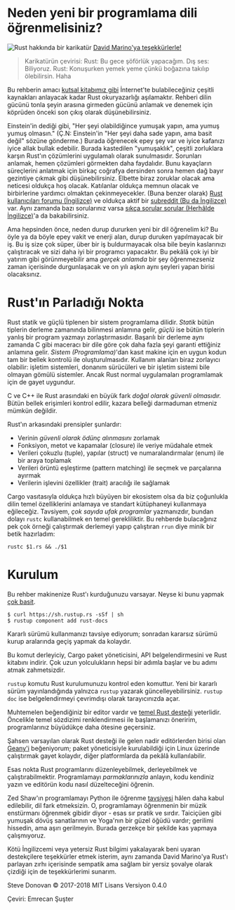 # Neden yeni bir programlama dili öğrenmelisiniz?
![Rust hakkında bir karikatür](https://stevedonovan.github.io/rust-gentle-intro/PPrustS.png)
[David Marino'ya teşekkürlerle!](https://leftoversalad.com/c/015_programmingpeople/)

>Karikatürün çevirisi:
  Rust: Bu gece şöförlük yapacağım.
>Dış ses: Biliyoruz.
>Rust: Konuşurken yemek yeme çünkü boğazına takılıp ölebilirsin. Haha

Bu rehberin amacı [kutsal kitabımız gibi](https://doc.rust-lang.org/stable/book/) İnternet'te bulabileceğiniz çeşitli kaynakları anlayacak kadar Rust okuryazarlığı aşılamaktır. Rehberi dilin gücünü tonla şeyin arasına girmeden gücünü anlamak ve denemek için köprüden önceki son çıkış olarak düşünebilirsiniz.

Einstein'in dediği gibi, "Her şeyi olabildiğince yumuşak yapın, ama yumuş yumuş olmasın." (Ç.N: Einstein'in "Her şeyi daha sade yapın, ama basit değil" sözüne gönderme.) Burada öğrenecek epey şey var ve iyice kafanızı iyice allak bullak edebilir. Burada kastedilen "yumuşaklık", çeşitli zorluklara karşın Rust'ın çözümlerini uygulamalı olarak sunulmasıdır. Sorunları anlamak, hemen çözümleri görmekten daha faydalıdır. Bunu kayaçların süreçlerini anlatmak için birkaç coğrafya dersinden sonra hemen dağ bayır gezintiye çıkmak gibi düşünebilirsiniz. Elbette biraz zoruklar olacak ama neticesi oldukça hoş olacak. Katılanlar oldukça memnun olacak ve birbirlerine yardımcı olmaktan çekinmeyecekler. (Buna benzer olarak) [Rust kullanıcıları forumu (İngilizce)](https://users.rust-lang.org/) ve oldukça aktif bir [subreddit (Bu da İngilizce)](https://www.reddit.com/r/rust/) var. Aynı zamanda bazı sorularınız varsa [sıkça sorular sorular (Herhâlde İngilizce)](https://www.rust-lang.org/en-US/faq.html)'a da bakabilirsiniz.

Ama hepsinden önce, neden durup dururken yeni bir dil öğrenelim ki? Bu öyle ya da böyle epey vakit ve enerji alan, durup duruken yapılmayacak bir iş. Bu iş size çok süper, über bir iş buldurmayacak olsa bile beyin kaslarınızı çalıştıracak ve sizi daha iyi bir programcı yapacaktır. Bu pekâlâ çok iyi bir yatırım gibi görünmeyebilir ama *gerçek anlamda* bir şey öğrenmezseniz zaman içerisinde durgunlaşacak ve on yılı aşkın aynı şeyleri yapan birisi olacaksınız. 

# Rust'ın Parladığı Nokta
Rust statik ve güçlü tiplenen bir sistem programlama dilidir. *Statik* bütün tiplerin derleme zamanında bilinmesi anlamına gelir, *güçlü* ise bütün tiplerin yanlış bir program yazmayı zorlaştırmasıdır. Başarılı bir derleme aynı zamanda C gibi maceracı bir dile göre çok daha fazla şeyi garanti ettiğiniz anlamına gelir. *Sistem (Programlama)*'dan kasıt makine için en uygun kodun tam bir bellek kontrolü ile oluşturulmasıdır. Kullanım alanları biraz zorlayıcı olabilir: işletim sistemleri, donanım sürücüleri ve bir işletim sistemi bile olmayan gömülü sistemler. Ancak Rust normal uygulamaları programlamak için de gayet uygundur. 

C ve C++ ile Rust arasındaki en büyük fark *doğal olarak güvenli olmasıdır.* Bütün bellek erişimleri kontrol edilir, kazara belleği darmaduman etmeniz mümkün değildir.

Rust'ın arkasındaki prensipler şunlardır:
- Verinin *güvenli olarak ödünç alınmasını* zorlamak
- Fonksiyon, metot ve kapamalar (closure) ile veriye müdahale etmek
- Verileri çokuzlu (tuple), yapılar (struct) ve numaralandırmalar (enum) ile bir araya toplamak
- Verileri örüntü eşleştirme (pattern matching) ile seçmek ve parçalarına ayırmak
- Verilerin işlevini özellikler (trait) aracılığı ile sağlamak

Cargo vasıtasıyla oldukça hızlı büyüyen bir ekosistem olsa da biz çoğunlukla dilin temel özelliklerini anlamaya ve standart kütüphaneyi kullanmaya eğileceğiz. Tavsiyem, *çok sayıda ufak programlar* yazmanızdır, bundan dolayı `rustc` kullanabilmek en temel gerekliliktir. Bu rehberde bulacağınız pek çok örneği çalıştırmak derlemeyi yapıp çalıştıran `rrun` diye minik bir betik hazırladım:
```
rustc $1.rs && ./$1
```

# Kurulum
Bu rehber makinenize Rust'ı kurduğunuzu varsayar. Neyse ki bunu yapmak [çok basit](https://www.rust-lang.org/en-US/downloads.html).
```
$ curl https://sh.rustup.rs -sSf | sh
$ rustup component add rust-docs
```
Kararlı sürümü kullanmanızı tavsiye ediyorum; sonradan kararsız sürümü kurup aralarında geçiş yapmak da kolaydır.

Bu komut derleyiciy, Cargo paket yöneticisini, API belgelendirmesini ve Rust kitabını indirir. Çok uzun yolculukların hepsi bir adımla başlar ve bu adımı atmak zahmetsizdir.

`rustup` komutu Rust kurulumunuzu kontrol eden komuttur. Yeni bir kararlı sürüm yayınlandığında yalnızca  `rustup` yazarak güncelleyebilirsiniz. `rustup doc` ise belgelendirmeyi çevrimdışı olarak tarayıcınızda açar.

Muhtemelen beğendiğiniz bir editor vardır ve [temel Rust desteği](https://areweideyet.com/) yeterlidir. Öncelikle temel sözdizimi renklendirmesi ile başlamanızı öneririm, programlarınız büyüdükçe daha ötesine geçersiniz.

Şahsen varsayılan olarak Rust desteği ile gelen nadir editörlerden birisi olan [Geany'i](https://www.geany.org/download/releases/) beğeniyorum; paket yöneticisiyle kurulabildiği için Linux üzerinde çalıştırmak gayet kolaydır, diğer platformlarda da pekâlâ kullanılabilir.

Esas nokta Rust programlarını düzenleyebilmek, derleyebilmek ve çalıştırabilmektir. Programlamayı *parmaklarınızla* anlayın, kodu kendiniz yazın ve editörün kodu nasıl düzelteceğini öğrenin.

Zed Shaw'ın programlamayı Python ile öğrenme [tavsiyesi](https://learnpythonthehardway.org/book/intro.html) hâlen daha kabul edilebilir, dil fark etmeksizin. O, programlamayı öğrenmenin bir müzik enstürmanı öğrenmek gibidir diyor -  esas sır pratik ve sırdır. Taiciçüen gibi yumuşak dövüş sanatlarının ve Yoga'nın bir güzel öğüdü vardır; gerilimi hissedin, ama aşırı gerilmeyin. Burada gerzekçe bir şekilde kas yapmaya çalışmıyoruz. 

Kötü İngilizcemi veya yetersiz Rust bilgimi yakalayarak beni uyaran destekçilere teşekkürler etmek isterim, aynı zamanda David Marino'ya Rust'ı parlayan zırhı içerisinde sempatik ama sağlam bir yersiz şovalye olarak çizdiği için de teşekkürlerimi sunarım.

Steve Donovan © 2017-2018 MIT Lisans Versiyon 0.4.0

Çeviri: Emrecan Şuşter